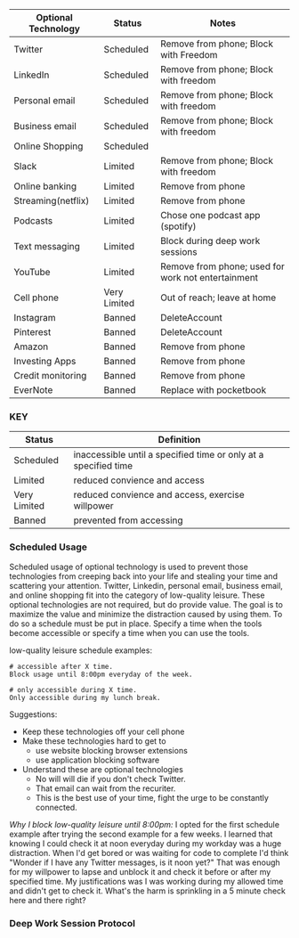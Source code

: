 |Optional Technology|Status|Notes|
|---|---|---|
|Twitter|Scheduled|Remove from phone; Block with Freedom|
|LinkedIn|Scheduled|Remove from phone; Block with freedom|
|Personal email| Scheduled|Remove from phone; Block with freedom|
|Business email| Scheduled|Remove from phone; Block with freedom|
|Online Shopping |Scheduled||
|Slack|Limited|Remove from phone; Block with freedom|
|Online banking|Limited|Remove from phone|
|Streaming(netflix)|Limited|Remove from phone|
|Podcasts|Limited| Chose one podcast app (spotify)|
|Text messaging|Limited| Block during deep work sessions|
|YouTube|Limited|Remove from phone; used for work not entertainment|
|Cell phone|Very Limited|Out of reach; leave at home|
|Instagram|Banned|DeleteAccount|
|Pinterest|Banned|DeleteAccount|
|Amazon|Banned|Remove from phone|
|Investing Apps|Banned|Remove from phone|
|Credit monitoring|Banned|Remove from phone|
|EverNote|Banned|Replace with pocketbook|

### KEY

|Status|Definition|
|---|---|
|Scheduled| inaccessible until a specified time or only at a specified time|
|Limited| reduced convience and access|
|Very Limited| reduced convience and access, exercise willpower|
|Banned| prevented from accessing|

### Scheduled Usage

Scheduled usage of optional technology is used to prevent those technologies from creeping back into your life and stealing your time and scattering your attention. Twitter, Linkedin, personal email, business email, and online shopping fit into the category of low-quality leisure. These optional technologies are not required, but do provide value. The goal is to maximize the value and minimize the distraction caused by using them. To do so a schedule must be put in place. Specify a time when the tools become accessible or specify a time when you can use the tools.

low-quality leisure schedule examples:
```
# accessible after X time.
Block usage until 8:00pm everyday of the week.

# only accessible during X time.
Only accessible during my lunch break. 
```

Suggestions:
* Keep these technologies off your cell phone
* Make these technologies hard to get to
    * use website blocking browser extensions
    * use application blocking software
* Understand these are optional technologies
    * No will will die if you don't check Twitter.
    * That email can wait from the recuriter.
    * This is the best use of your time, fight the urge to be constantly connected.

_Why I block low-quality leisure until 8:00pm:_ I opted for the first schedule example after trying the second example for a few weeks. I learned that knowing I could check it at noon everyday during my workday was a huge distraction. When I'd get bored or was waiting for code to complete I'd think "Wonder if I have any Twitter messages, is it noon yet?" That was enough for my willpower to lapse and unblock it and check it before or after my specified time. My justifications was I was working during my allowed time and didn't get to check it. What's the harm is sprinkling in a 5 minute check here and there right?

### Deep Work Session Protocol